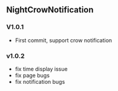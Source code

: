## NightCrowNotification

### V1.0.1
* First commit, support crow notification

### v1.0.2
* fix time display issue
* fix page bugs
* fix notification bugs
